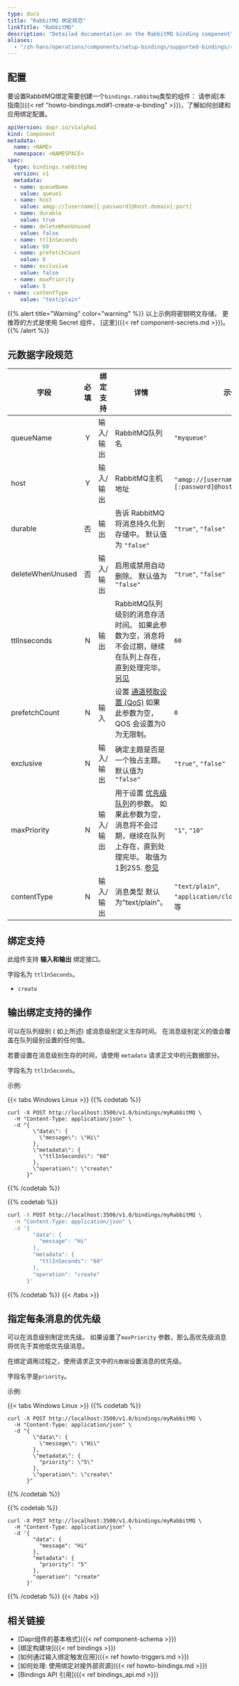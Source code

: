 ```yaml
---
type: docs
title: "RabbitMQ 绑定规范"
linkTitle: "RabbitMQ"
description: "Detailed documentation on the RabbitMQ binding component"
aliases:
  - "/zh-hans/operations/components/setup-bindings/supported-bindings/rabbitmq/"
---
```


## 配置

要设置RabbitMQ绑定需要创建一个`bindings.rabbitmq`类型的组件： 请参阅[本指南]({{< ref "howto-bindings.md#1-create-a-binding" >}})，了解如何创建和应用绑定配置。


```yaml
apiVersion: dapr.io/v1alpha1
kind: Component
metadata:
  name: <NAME>
  namespace: <NAMESPACE>
spec:
  type: bindings.rabbitmq
  version: v1
  metadata:
  - name: queueName
    value: queue1
  - name: host
    value: amqp://[username][:password]@host.domain[:port]
  - name: durable
    value: true
  - name: deleteWhenUnused
    value: false
  - name: ttlInSeconds
    value: 60
  - name: prefetchCount
    value: 0
  - name: exclusive
    value: false
  - name: maxPriority
    value: 5
- name: contentType
    value: "text/plain"
```

{{% alert title="Warning" color="warning" %}}
以上示例将密钥明文存储， 更推荐的方式是使用 Secret 组件， [这里]({{< ref component-secrets.md >}})。
{{% /alert %}}

## 元数据字段规范

| 字段               | 必填 | 绑定支持  | 详情                                                                                                                                           | 示例                                                  |
| ---------------- |:--:| ----- | -------------------------------------------------------------------------------------------------------------------------------------------- | --------------------------------------------------- |
| queueName        | Y  | 输入/输出 | RabbitMQ队列名                                                                                                                                  | `"myqueue"`                                         |
| host             | Y  | 输入/输出 | RabbitMQ主机地址                                                                                                                                 | `"amqp://[username][:password]@host.domain[:port]"` |
| durable          | 否  | 输出    | 告诉 RabbitMQ 将消息持久化到存储中。 默认值为 `"false"`                                                                                                       | `"true"`, `"false"`                                 |
| deleteWhenUnused | 否  | 输入/输出 | 启用或禁用自动删除。 默认值为 `"false"`                                                                                                                    | `"true"`, `"false"`                                 |
| ttlInseconds     | N  | 输出    | RabbitMQ队列级别的消息存活时间。 如果此参数为空，消息将不会过期，继续在队列上存在，直到处理完毕。 [另见](#specifying-a-ttl-per-message)                                                    | `60`                                                |
| prefetchCount    | N  | 输入    | 设置 [通道预取设置 (QoS)](https://www.rabbitmq.com/confirms.html#channel-qos-prefetch) 如果此参数为空，QOS 会设置为0为无限制。                                        | `0`                                                 |
| exclusive        | N  | 输入/输出 | 确定主题是否是一个独占主题。 默认值为 `"false"`                                                                                                                | `"true"`, `"false"`                                 |
| maxPriority      | N  | 输入/输出 | 用于设置 [优先级队列](https://www.rabbitmq.com/priority.html)的参数。 如果此参数为空，消息将不会过期，继续在队列上存在，直到处理完毕。 取值为1到255. [参见](#specifying-a-priority-per-message) | `"1"`, `"10"`                                       |
| contentType      | N  | 输入/输出 | 消息类型 默认为"text/plain"。                                                                                                                        | `"text/plain"`, `"application/cloudevent+json"`等等   |
## 绑定支持

此组件支持 **输入和输出** 绑定接口。

字段名为 `ttlInSeconds`。

- `create`

## 输出绑定支持的操作

可以在队列级别 ( 如上所述) 或消息级别定义生存时间。 在消息级别定义的值会覆盖在队列级别设置的任何值。

若要设置在消息级别生存的时间，请使用 `metadata` 请求正文中的元数据部分。

字段名为 `ttlInSeconds`。

示例:

{{< tabs Windows Linux >}}
{{% codetab %}}
```shell
curl -X POST http://localhost:3500/v1.0/bindings/myRabbitMQ \
  -H "Content-Type: application/json" \
  -d "{
        \"data\": {
          \"message\": \"Hi\"
        },
        \"metadata\": {
          \"ttlInSeconds\": "60"
        },
        \"operation\": \"create\"
      }"
```
{{% /codetab %}}

{{% codetab %}}
```bash
curl -X POST http://localhost:3500/v1.0/bindings/myRabbitMQ \
  -H "Content-Type: application/json" \
  -d '{
        "data": {
          "message": "Hi"
        },
        "metadata": {
          "ttlInSeconds": "60"
        },
        "operation": "create"
      }'
```
{{% /codetab %}}
{{< /tabs >}}


## 指定每条消息的优先级

可以在消息级别制定优先级。 如果设置了`maxPriority` 参数，那么高优先级消息将优先于其他低优先级消息。

在绑定调用过程之，使用请求正文中的`元数据`设置消息的优先级。

字段名字是`priority`。

示例:

{{< tabs Windows Linux >}}
{{% codetab %}}
```shell
curl -X POST http://localhost:3500/v1.0/bindings/myRabbitMQ \
  -H "Content-Type: application/json" \
  -d "{
        \"data\": {
          \"message\": \"Hi\"
        },
        \"metadata\": {
          "priority": \"5\"
        },
        \"operation\": \"create\"
      }"
```
{{% /codetab %}}

{{% codetab %}}
```shell
curl -X POST http://localhost:3500/v1.0/bindings/myRabbitMQ \
  -H "Content-Type: application/json" \
  -d '{
        "data": {
          "message": "Hi"
        },
        "metadata": {
          "priority": "5"
        },
        "operation": "create"
      }'
```
{{% /codetab %}}
{{< /tabs >}}

## 相关链接

- [Dapr组件的基本格式]({{< ref component-schema >}})
- [绑定构建块]({{< ref bindings >}})
- [如何通过输入绑定触发应用]({{< ref howto-triggers.md >}})
- [如何处理: 使用绑定对接外部资源]({{< ref howto-bindings.md >}})
- [Bindings API 引用]({{< ref bindings_api.md >}})
